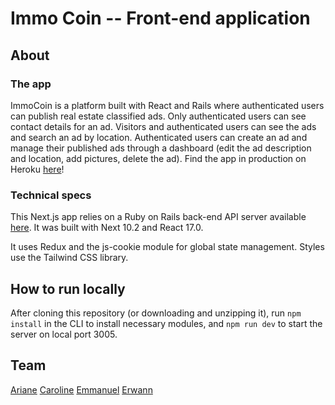 # Immo Coin -- Front-end application

## About

### The app

ImmoCoin is a platform built with React and Rails where authenticated users can publish real estate classified ads. Only authenticated users can see contact details for an ad. Visitors and authenticated users can see the ads and search an ad by location. Authenticated users can create an ad and manage their published ads through a dashboard (edit the ad description and location, add pictures, delete the ad). Find the app in production on Heroku [here](https://thp-immo-proj.herokuapp.com/)!

### Technical specs

This Next.js app relies on a Ruby on Rails back-end API server available [here](https://github.com/Caro407/THP_IMMO_PROJ_BACK). It was built with Next 10.2 and React 17.0.

It uses Redux and the js-cookie module for global state management. Styles use the Tailwind CSS library. 

## How to run locally

After cloning this repository (or downloading and unzipping it), run `npm install` in the CLI to install necessary modules, and `npm run dev` to start the server on local port 3005.

## Team

[Ariane](https://github.com/arejl)
[Caroline](https://github.com/Caro407)
[Emmanuel](https://github.com/EmmanuelQuere)
[Erwann](https://github.com/erwannlenoach)
